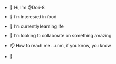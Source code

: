 - 👋 Hi, I’m @Dori-8
- 👀 I’m interested in food
- 🌱 I’m currently learning life
- 💞️ I’m looking to collaborate on something amazing
- 📫 How to reach me ...uhm, if you know, you know


- 💩
